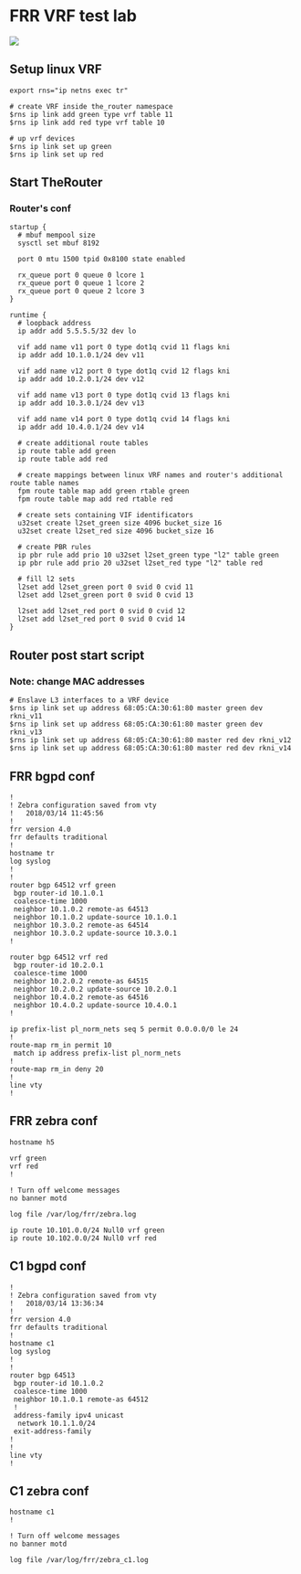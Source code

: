 # FRR VRF test lab

<img src="http://therouter.net/images/frr_vrf_test_lab.png">

## Setup linux VRF

	export rns="ip netns exec tr"

	# create VRF inside the_router namespace
	$rns ip link add green type vrf table 11
	$rns ip link add red type vrf table 10

	# up vrf devices
	$rns ip link set up green
	$rns ip link set up red

## Start TheRouter

### Router's conf

	startup {
	  # mbuf mempool size
	  sysctl set mbuf 8192
	
	  port 0 mtu 1500 tpid 0x8100 state enabled
	
	  rx_queue port 0 queue 0 lcore 1
	  rx_queue port 0 queue 1 lcore 2
	  rx_queue port 0 queue 2 lcore 3
	}
	
	runtime {
	  # loopback address
	  ip addr add 5.5.5.5/32 dev lo
	
	  vif add name v11 port 0 type dot1q cvid 11 flags kni
	  ip addr add 10.1.0.1/24 dev v11
	
	  vif add name v12 port 0 type dot1q cvid 12 flags kni
	  ip addr add 10.2.0.1/24 dev v12
	
	  vif add name v13 port 0 type dot1q cvid 13 flags kni
	  ip addr add 10.3.0.1/24 dev v13
	
	  vif add name v14 port 0 type dot1q cvid 14 flags kni
	  ip addr add 10.4.0.1/24 dev v14
	
	  # create additional route tables
	  ip route table add green
	  ip route table add red
	
	  # create mappings between linux VRF names and router's additional route table names
	  fpm route table map add green rtable green
	  fpm route table map add red rtable red
	
	  # create sets containing VIF identificators
	  u32set create l2set_green size 4096 bucket_size 16
	  u32set create l2set_red size 4096 bucket_size 16
	
	  # create PBR rules
	  ip pbr rule add prio 10 u32set l2set_green type "l2" table green
	  ip pbr rule add prio 20 u32set l2set_red type "l2" table red
	
	  # fill l2 sets
	  l2set add l2set_green port 0 svid 0 cvid 11
	  l2set add l2set_green port 0 svid 0 cvid 13
	
	  l2set add l2set_red port 0 svid 0 cvid 12
	  l2set add l2set_red port 0 svid 0 cvid 14
	}


## Router post start script

### Note: change MAC addresses

	# Enslave L3 interfaces to a VRF device
	$rns ip link set up address 68:05:CA:30:61:80 master green dev rkni_v11
	$rns ip link set up address 68:05:CA:30:61:80 master green dev rkni_v13
	$rns ip link set up address 68:05:CA:30:61:80 master red dev rkni_v12
	$rns ip link set up address 68:05:CA:30:61:80 master red dev rkni_v14

## FRR bgpd conf

	!
	! Zebra configuration saved from vty
	!   2018/03/14 11:45:56
	!
	frr version 4.0
	frr defaults traditional
	!
	hostname tr
	log syslog
	!
	!
	router bgp 64512 vrf green
	 bgp router-id 10.1.0.1
	 coalesce-time 1000
	 neighbor 10.1.0.2 remote-as 64513
	 neighbor 10.1.0.2 update-source 10.1.0.1
	 neighbor 10.3.0.2 remote-as 64514
	 neighbor 10.3.0.2 update-source 10.3.0.1
	!
	
	router bgp 64512 vrf red
	 bgp router-id 10.2.0.1
	 coalesce-time 1000
	 neighbor 10.2.0.2 remote-as 64515
	 neighbor 10.2.0.2 update-source 10.2.0.1
	 neighbor 10.4.0.2 remote-as 64516
	 neighbor 10.4.0.2 update-source 10.4.0.1
	!
	
	ip prefix-list pl_norm_nets seq 5 permit 0.0.0.0/0 le 24
	!
	route-map rm_in permit 10
	 match ip address prefix-list pl_norm_nets
	!
	route-map rm_in deny 20
	!
	line vty
	!

## FRR zebra conf

	hostname h5
	
	vrf green
	vrf red
	!
	
	! Turn off welcome messages
	no banner motd
	
	log file /var/log/frr/zebra.log
	
	ip route 10.101.0.0/24 Null0 vrf green
	ip route 10.102.0.0/24 Null0 vrf red

## C1 bgpd conf

	!
	! Zebra configuration saved from vty
	!   2018/03/14 13:36:34
	!
	frr version 4.0
	frr defaults traditional
	!
	hostname c1
	log syslog
	!
	!
	router bgp 64513
	 bgp router-id 10.1.0.2
	 coalesce-time 1000
	 neighbor 10.1.0.1 remote-as 64512
	 !
	 address-family ipv4 unicast
	  network 10.1.1.0/24
	 exit-address-family
	!
	!
	line vty
	!

## C1 zebra conf

	hostname c1
	!
	
	! Turn off welcome messages
	no banner motd
	
	log file /var/log/frr/zebra_c1.log

	